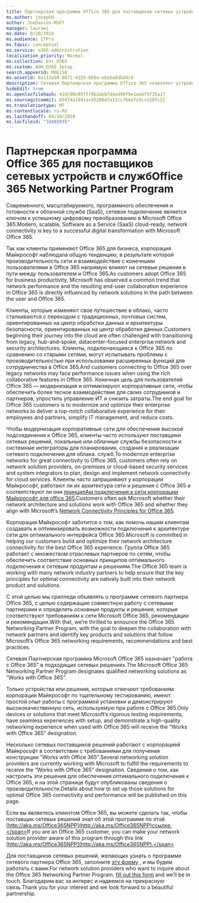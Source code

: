 ```yaml
---
title: Партнерская программа Office 365 для поставщиков сетевых устройств и служб
ms.author: josephd
author: JoeDavies-MSFT
manager: laurawi
ms.date: 8/20/2018
ms.audience: ITPro
ms.topic: conceptual
ms.service: o365-administration
localization_priority: Normal
ms.collection: Ent_O365
ms.custom: Adm_O365_Setup
search.appverid: MOE150
ms.assetid: 8a113a50-0071-4155-bb8e-eba5a8dbd4c8
description: Сетевая Партнерская программа Office 365 позволяет устройству быть сертифицированным для работы с Office 365.
hideEdit: true
ms.openlocfilehash: 41dc90c95fff9b3abb7d4ed90f9e1ee6f5f35a17
ms.sourcegitcommit: 85974a1891ac45286efa13cc76eefa3cce28fc22
ms.translationtype: MT
ms.contentlocale: ru-RU
ms.lasthandoff: 04/30/2019
ms.locfileid: "33492035"
---
```

# <a name="office-365-networking-partner-program"></a><span data-ttu-id="8435f-103">Партнерская программа Office 365 для поставщиков сетевых устройств и служб</span><span class="sxs-lookup"><span data-stu-id="8435f-103">Office 365 Networking Partner Program</span></span>

<span data-ttu-id="8435f-104">Современного, масштабируемого, программного обеспечения и готовности к облачной службе (SaaS), сетевое подключение является ключом к успешному цифровому преобразованию в Microsoft Office 365.</span><span class="sxs-lookup"><span data-stu-id="8435f-104">Modern, scalable, Software as a Service (SaaS) cloud-ready, network connectivity is key to a successful digital transformation with Microsoft Office 365.</span></span>  

<span data-ttu-id="8435f-105">Так как клиенты применяют Office 365 для бизнеса, корпорация Майкрософт наблюдала общую тенденцию, в результате которой производительность сети и взаимодействие с конечными пользователями в Office 365 напрямую влияют на сетевые решения в пути между пользователем и Office 365.</span><span class="sxs-lookup"><span data-stu-id="8435f-105">As customers adopt Office 365 for business productivity, Microsoft has observed a common trend that network performance and the resulting end-user collaboration experience in Office 365 is directly influenced by network solutions in the path between the user and Office 365.</span></span>  

<span data-ttu-id="8435f-106">Клиенты, которые изменяют свое путешествие в облако, часто сталкиваются с переходом с традиционных, почтовых систем, ориентированных на центр обработки данных и архитектуры безопасности, ориентированных на центр обработки данных.</span><span class="sxs-lookup"><span data-stu-id="8435f-106">Customers beginning their journey into the cloud are often challenged with transitioning from legacy, hub-and-spoke, datacenter-focused enterprise network and security architectures.</span></span> <span data-ttu-id="8435f-107">Клиенты, подключающиеся к Office 365 по сравнению со старыми сетями, могут испытывать проблемы с производительностью при использовании расширенных функций для сотрудничества в Office 365.</span><span class="sxs-lookup"><span data-stu-id="8435f-107">And customers connecting to Office 365 over legacy networks may face performance issues when using the rich collaborative features in Office 365.</span></span> <span data-ttu-id="8435f-108">Конечная цель для пользователей Office 365 — модернизация и оптимизируют корпоративные сети, чтобы обеспечить более тесное взаимодействие для своих сотрудников и партнеров, упростить управление ИТ и снизить затраты.</span><span class="sxs-lookup"><span data-stu-id="8435f-108">The end goal for Office 365 customers is to modernize and optimize their enterprise networks to deliver a top-notch collaborative experience for their employees and partners, simplify IT management, and reduce costs.</span></span> 

<span data-ttu-id="8435f-109">Чтобы модернизация корпоративные сети для обеспечения высокой подсоединения к Office 365, клиенты часто используют поставщики сетевых решений, локальные или облачные службы безопасности и системные интеграторы для планирования, создания и реализации сетевого подключения для облака. служб.</span><span class="sxs-lookup"><span data-stu-id="8435f-109">To modernize enterprise networks for great connectivity to Office 365, customers often rely on network solution providers, on-premises or cloud-based security services and system integrators to plan, design and implement network connectivity for cloud services.</span></span> <span data-ttu-id="8435f-110">Клиенты часто запрашивают у корпорации Майкрософт, работают ли их архитектура сети и решения с Office 365 и соответствуют ли они [принципАм подключения к сети корпорации Майкрософт для office 365](http://aka.ms/PNC).</span><span class="sxs-lookup"><span data-stu-id="8435f-110">Customers often ask Microsoft whether their network architecture and solutions work with Office 365 and whether they align with Microsoft’s [Network Connectivity Principles for Office 365](http://aka.ms/PNC).</span></span>  

<span data-ttu-id="8435f-111">Корпорация Майкрософт заботится о том, как помочь нашим клиентам создавать и оптимизировать возможности подключения к архитектуре сети для оптимального интерфейса Office 365.</span><span class="sxs-lookup"><span data-stu-id="8435f-111">Microsoft is committed in helping our customers build and optimize their network architecture connectivity for the best Office 365 experience.</span></span> <span data-ttu-id="8435f-112">Группа Office 365 работает с множеством отраслевых партнеров по сетям, чтобы обеспечить соответствие основных принципов оптимального подключения к сетевым продуктам и решениям.</span><span class="sxs-lookup"><span data-stu-id="8435f-112">The Office 365 team is working with many network industry partners to help ensure that the key principles for optimal connectivity are natively built into their network product and solutions.</span></span> 

<span data-ttu-id="8435f-113">С этой целью мы срилледи объявлять о программе сетевого партнера Office 365, с целью содержащие совместную работу с сетевыми партнерами и определять основные продукты и решения, которые соответствуют требованиям к сети Microsoft Office 365, рекомендации и рекомендации.</span><span class="sxs-lookup"><span data-stu-id="8435f-113">With that, we’re thrilled to announce the Office 365 Networking Partner Program, with the goal to deepen the collaboration with network partners and identify key products and solutions that follow Microsoft’s Office 365 networking requirements, recommendations and best practices.</span></span> 

<span data-ttu-id="8435f-114">Сетевая Партнерская программа Microsoft Office 365 назначает "работа с Office 365" в подходящих сетевых решениях.</span><span class="sxs-lookup"><span data-stu-id="8435f-114">The Microsoft Office 365 Networking Partner Program designates qualified networking solutions as “Works with Office 365”.</span></span>  

<span data-ttu-id="8435f-115">Только устройства или решения, которые отвечают требованиям корпорации Майкрософт по тщательному тестированию, имеют простой опыт работы с программой установки и демонстрируют высококачественную сеть, используемую при работе с Office 365.</span><span class="sxs-lookup"><span data-stu-id="8435f-115">Only devices or solutions that meet Microsoft’s rigorous testing requirements, have seamless experiences with setup, and demonstrate a high-quality networking experience when used with Office 365 will receive the “Works with Office 365” designation.</span></span>  

<span data-ttu-id="8435f-116">Несколько сетевых поставщиков решений работают с корпорацией Майкрософт в соответствии с требованиями для получения конструкции "Works with Office 365".</span><span class="sxs-lookup"><span data-stu-id="8435f-116">Several networking solution providers are currently working with Microsoft to fulfill the requirements to receive the “Works with Office 365” designation.</span></span> <span data-ttu-id="8435f-117">Сведения о том, как настроить эти решения для обеспечения оптимального подключения к Office 365, и на этой странице будут опубликованы сведения о производительности.</span><span class="sxs-lookup"><span data-stu-id="8435f-117">Details about how to set up those solutions for optimal Office 365 connectivity and performance will be published on this page.</span></span>  

<span data-ttu-id="8435f-118">Если вы являетесь клиентом Office 365, вы можете сделать так, чтобы поставщик сетевых решений знал об этой программе по этой [http://aka.ms/Office365NPP](http://aka.ms/Office365NPP)ссылке.</span><span class="sxs-lookup"><span data-stu-id="8435f-118">If you are an Office 365 customer, you can make your network solution provider aware of this program through this link [http://aka.ms/Office365NPP](http://aka.ms/Office365NPP).</span></span>

<span data-ttu-id="8435f-119">Для поставщиков сетевых решений, желающих узнать о программе сетевого партнера Office 365, заполните [эту форму](https://forms.office.com/Pages/ResponsePage.aspx?id=v4j5cvGGr0GRqy180BHbRyOZxByRF1dLgv7k6ye5z8pUMTNCVTYyVk9GNEYzWjFOVkI1SzdJNUkyWi4u) , и мы будем работать с вами.</span><span class="sxs-lookup"><span data-stu-id="8435f-119">For network solution providers who want to inquire about the Office 365 Networking Partner Program, [fill out this form](https://forms.office.com/Pages/ResponsePage.aspx?id=v4j5cvGGr0GRqy180BHbRyOZxByRF1dLgv7k6ye5z8pUMTNCVTYyVk9GNEYzWjFOVkI1SzdJNUkyWi4u) and we’ll be in touch.</span></span> <span data-ttu-id="8435f-120">Благодарим вас за интерес и надеемся на прекрасную связь.</span><span class="sxs-lookup"><span data-stu-id="8435f-120">Thank you for your interest and we look forward to a beautiful partnership.</span></span> 

